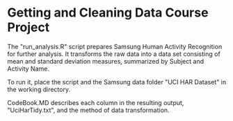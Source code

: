 Getting and Cleaning Data Course Project
========================================================

The "run_analysis.R" script prepares Samsung Human Activity Recognition for further analysis.  It transforms the raw data into a data set consisting of mean and standard deviation measures, summarized by Subject and Activity Name.

To run it, place the script and the Samsung data folder "UCI HAR Dataset" in the working directory.

CodeBook.MD describes each column in the resulting output, "UciHarTidy.txt", and the method of data transformation.
